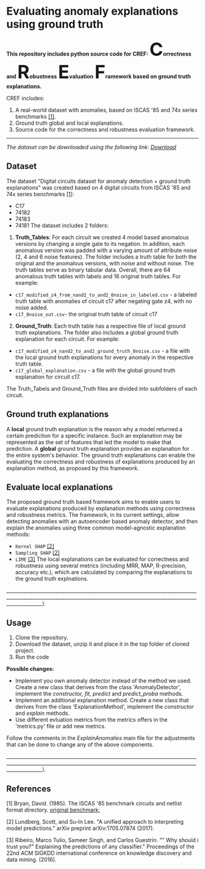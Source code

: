 # Evaluating anomaly explanations using ground truth

**This repository includes python source code for CREF: <font size="+8">C</font>orrectness and <font size="+8">R</font>obustness <font size="+8">E</font>valuation <font size="+8">F</font>ramework based on ground truth explanations.**

CREF includes:
1. A real-world dataset with anomalies, based on ISCAS '85 and 74x series benchmarks [[1]](#1).
2. Ground truth global and local explanations.
3. Source code for the correctness and robustness evaluation framework.

_____________________________________________________________________________________________________________________________________

*The dataset can be downloaded using the following link: [Download](https://doi.org/10.7910/DVN/W4FPPN)*


Dataset
-------
The dataset "Digital circuits dataset for anomaly detection + ground truth explanations" was created based on 4 digital circuits from ISCAS '85 and 74x series benchmarks [[1]](#1):
- C17
- 74182
- 74183
- 74181
The dataset includes 2 folders:
1. **Truth_Tables**: For each circuit we created 4 model based anomalous versions by changing a single gate to its negation. 
In addition, each anomalous version was padded with a varying amount of attribute noise (2, 4 and 6 noise features). 
The folder includes a truth table for both the original and the anomalous versions, with noise and without noise. The truth tables serve as binary tabular data.
Overall, there are 64 anomalous truth tables with labels and 16 original truth tables.
For example:
  * ```c17_modified_z4_from_nand2_to_and2_0noise_in_labeled.csv``` - a labeled truth table with anomalies of circuit c17 after negating gate z4, with no noise added.
  * ```c17_0noise_out.csv```- the original truth table of circuit c17

2. **Ground_Truth**: Each truth table has a respective file of local ground truth explanations. The folder also includes a global ground truth explanation for each circuit. 
For example:
  * ```c17_modified_z4_nand2_to_and2_ground_truth_0noise.csv``` - a file with the local ground truth explanations for every anomaly in the respective truth table.
  * ```c17_global_explanation.csv``` - a file with the global ground truth explanation for circuit c17.

The Truth_Tabels and Ground_Truth files are divided into subfolders of each circuit. 


Ground truth explanations
-------
A **local** ground truth explanation is the reason why a model returned a certain prediction for a specific instance. 
Such an explanation may be represented as the set of features that led the model to make that prediction. 
A **global** ground truth explanation provides an explanation for the entire system's behavior.
The ground truth explanations can enable the evaluating the correctness and robustness of explanations produced by an explanation method, as proposed by this framework.


Evaluate local explanations
------------
The proposed ground truth based framework aims to enable users to evaluate explanations produced by explanation methods using correctness and robustness metrics.
The framework, in its current settings, allow detecting anomalies with an autoencoder based anomaly detector, and then explain the anomalies using three common model-agnostic explanation methods:
  * ```Kernel SHAP``` [[2]](#2)
  * ```Sampling SHAP``` [[2]](#2)
  * ```LIME``` [[3]](#3)
The local explanations can be evaluated for correctness and robustness using several metrics (including MRR, MAP, R-precision, accuracy etc.), which are calculated by comparing the explanations to the ground truth explnations.

___________________________________________________________________________________________________________________________________________________________________________\

Usage
------------------
1. Clone the repository.
2. Download the dataset, unzip it and place it in the top folder of cloned project.
3. Run the code

**Possible changes:**
- Implement you own anomaly detector instead of the method we used. Create a new class that derives from the class 'AnomalyDetector', implement the *constructor, fit, predict* and *predict_proba* methods.
- Implement an additional explanation method. Create a new class that derives from the class 'ExplanationMethod', implement the *constructor* and *explain* methods.
- Use different evluation metrics from the metrics offers in the 'metrics.py' file or add new metrics.

Follow the comments in the *ExplainAnomalies* main file for the adjustments that can be done to change any of the above components.

___________________________________________________________________________________________________________________________________________________________________________\

## References
<a id="1">[1]</a> 
Bryan, David. (1985). 
The ISCAS '85 benchmark circuits and netlist format directory.
[original benchmark:](https://people.engr.ncsu.edu/brglez/CBL/benchmarks/ISCAS85)

<a id="2">[2]</a> 
Lundberg, Scott, and Su-In Lee. "A unified approach to interpreting model predictions." arXiv preprint arXiv:1705.07874 (2017).

<a id="3">[3]</a> 
Ribeiro, Marco Tulio, Sameer Singh, and Carlos Guestrin. "" Why should i trust you?" Explaining the predictions of any classifier." Proceedings of the 22nd ACM SIGKDD international conference on knowledge discovery and data mining. (2016).
